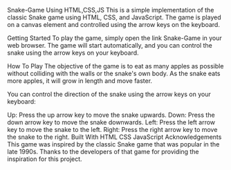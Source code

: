 Snake-Game Using HTML,CSS,JS
This is a simple implementation of the classic Snake game using HTML, CSS, and JavaScript. The game is played on a canvas element and controlled using the arrow keys on the keyboard.

Getting Started
To play the game, simply open the link Snake-Game in your web browser. The game will start automatically, and you can control the snake using the arrow keys on your keyboard.

How To Play
The objective of the game is to eat as many apples as possible without colliding with the walls or the snake's own body. As the snake eats more apples, it will grow in length and move faster.

You can control the direction of the snake using the arrow keys on your keyboard:

Up: Press the up arrow key to move the snake upwards.
Down: Press the down arrow key to move the snake downwards.
Left: Press the left arrow key to move the snake to the left.
Right: Press the right arrow key to move the snake to the right.
Built With
HTML
CSS
JavaScript
Acknowledgements
This game was inspired by the classic Snake game that was popular in the late 1990s. Thanks to the developers of that game for providing the inspiration for this project.
